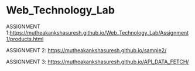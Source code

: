 # Web_Technology_Lab
ASSIGNMENT 1:https://mutheakankshasuresh.github.io/Web_Technology_Lab/Assignment1/products.html

ASSIGNMENT 2: https://mutheakankshasuresh.github.io/sample2/

ASSIGNMENT 3: https://mutheakankshasuresh.github.io/API_DATA_FETCH/
